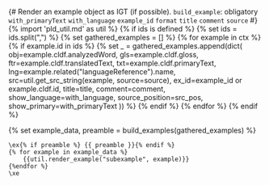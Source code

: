 {# 
  Render an example object as IGT (if possible). 
  `build_example`: obligatory
  `with_primaryText`
  `with_language`
  `example_id`
  `format`
  `title`
  `comment`
  `source`
#}
{% import 'pld_util.md' as util %}
{% if ids is defined %}
    {% set ids = ids.split(",") %}
    {% set gathered_examples = [] %}
        {% for example in ctx %}
            {% if example.id in ids %}
                {% set _ = gathered_examples.append(dict(
    obj=example.cldf.analyzedWord,
    gls=example.cldf.gloss,
    ftr=example.cldf.translatedText,
    txt=example.cldf.primaryText,
    lng=example.related("languageReference").name,
    src=util.get_src_string(example, source=source),
    ex_id=example_id or example.cldf.id,
    title=title,
    comment=comment,
    show_language=with_language,
    source_position=src_pos,
    show_primary=with_primaryText
)) %}
            {% endif %}
        {% endfor %}
{% endif %}

{% set example_data, preamble = build_examples(gathered_examples) %}

```{=latex}
\ex{% if preamble %} {{ preamble }}{% endif %}
{% for example in example_data %}
    {{util.render_example("subexample", example)}}
{%endfor %}
\xe
```